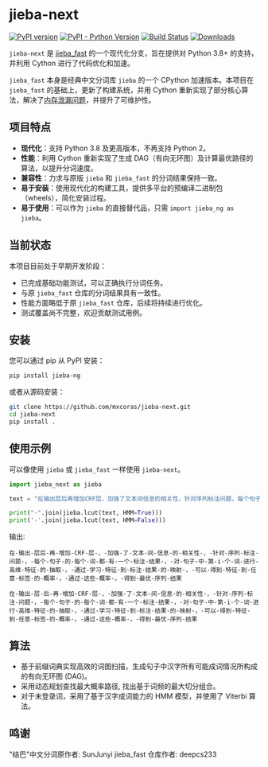 # jieba-next

[![PyPI version](https://badge.fury.io/py/jieba-next.svg)](https://badge.fury.io/py/jieba-next)
[![PyPI - Python Version](https://img.shields.io/pypi/pyversions/jieba-next.svg)](https://pypi.org/project/jieba-next/)
[![Build Status](https://img.shields.io/github/actions/workflow/status/mxcoras/jieba-next/ci.yml?branch=main)](https://github.com/mxcoras/jieba-next/actions)
[![Downloads](https://pepy.tech/badge/jieba-next)](https://pepy.tech/project/jieba-next)

`jieba-next` 是 [jieba_fast](https://github.com/deepcs233/jieba_fast) 的一个现代化分支，旨在提供对 Python 3.8+ 的支持，并利用 Cython 进行了代码优化和加速。

`jieba_fast` 本身是经典中文分词库 `jieba` 的一个 CPython 加速版本。本项目在 `jieba_fast` 的基础上，更新了构建系统，并用 Cython 重新实现了部分核心算法，解决了[内存泄漏问题](https://github.com/deepcs233/jieba_fast/issues/26)，并提升了可维护性。

## 项目特点

- **现代化**：支持 Python 3.8 及更高版本，不再支持 Python 2。
- **性能**：利用 Cython 重新实现了生成 DAG（有向无环图）及计算最优路径的算法，以提升分词速度。
- **兼容性**：力求与原版 `jieba` 和 `jieba_fast` 的分词结果保持一致。
- **易于安装**：使用现代化的构建工具，提供多平台的预编译二进制包（wheels），简化安装过程。
- **易于使用**：可以作为 `jieba` 的直接替代品，只需 `import jieba_ng as jieba`。

## 当前状态

本项目目前处于早期开发阶段：

- 已完成基础功能测试，可以正确执行分词任务。
- 与原 `jieba_fast` 仓库的分词结果具有一致性。
- 性能方面略低于原 `jieba_fast` 仓库，后续将持续进行优化。
- 测试覆盖尚不完整，欢迎贡献测试用例。

## 安装

您可以通过 pip 从 PyPI 安装：

```bash
pip install jieba-ng
```

或者从源码安装：

```bash
git clone https://github.com/mxcoras/jieba-next.git
cd jieba-next
pip install .
```

## 使用示例

可以像使用 `jieba` 或 `jieba_fast` 一样使用 `jieba-next`。

```python
import jieba_next as jieba

text = "在输出层后再增加CRF层，加强了文本间信息的相关性，针对序列标注问题，每个句子的每个词都有一个标注结果，对句子中第i个词进行高维特征的抽取，通过学习特征到标注结果的映射，可以得到特征到任>      意标签的概率，通过这些概率，得到最优序列结果"

print("-".join(jieba.lcut(text, HMM=True)))
print('-'.join(jieba.lcut(text, HMM=False)))

```

输出:

```text
在-输出-层后-再-增加-CRF-层-，-加强-了-文本-间-信息-的-相关性-，-针对-序列-标注-问题-，-每个-句子-的-每个-词-都-有-一个-标注-结果-，-对-句子-中-第-i-个-词-进行-高维-特征-的-抽取-，-通过-学习-特征-到-标注-结果-的-映射-，-可以-得到-特征-到-任意-标签-的-概率-，-通过-这些-概率-，-得到-最优-序列-结果
```

```text
在-输出-层-后-再-增加-CRF-层-，-加强-了-文本-间-信息-的-相关性-，-针对-序列-标注-问题-，-每个-句子-的-每个-词-都-有-一个-标注-结果-，-对-句子-中-第-i-个-词-进行-高维-特征-的-抽取-，-通过-学习-特征-到-标注-结果-的-映射-，-可以-得到-特征-到-任意-标签-的-概率-，-通过-这些-概率-，-得到-最优-序列-结果
```

## 算法

- 基于前缀词典实现高效的词图扫描，生成句子中汉字所有可能成词情况所构成的有向无环图 (DAG)。
- 采用动态规划查找最大概率路径, 找出基于词频的最大切分组合。
- 对于未登录词，采用了基于汉字成词能力的 HMM 模型，并使用了 Viterbi 算法。

## 鸣谢

"结巴"中文分词原作者: SunJunyi
jieba_fast 仓库作者: deepcs233
